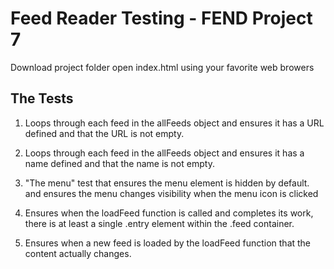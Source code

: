 # Feed Reader Testing - FEND Project 7

Download project folder open index.html using your favorite web browers 

## The Tests

1. Loops through each feed in the allFeeds object and ensures it has a URL defined and that the URL is not empty.

2. Loops through each feed in the allFeeds object and ensures it has a name defined and that the name is not empty.

3. "The menu" test that ensures the menu element is hidden by default. and ensures the menu changes visibility when the menu icon is clicked

4. Ensures when the loadFeed function is called and completes its work, there is at least a single .entry element within the .feed container. 

5. Ensures when a new feed is loaded by the loadFeed function that the content actually changes.